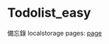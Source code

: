# Todolist_easy
備忘錄 localstorage
pages: <a href="https://yahoo3791.github.io/Todolist_localstorage/">page</a>
